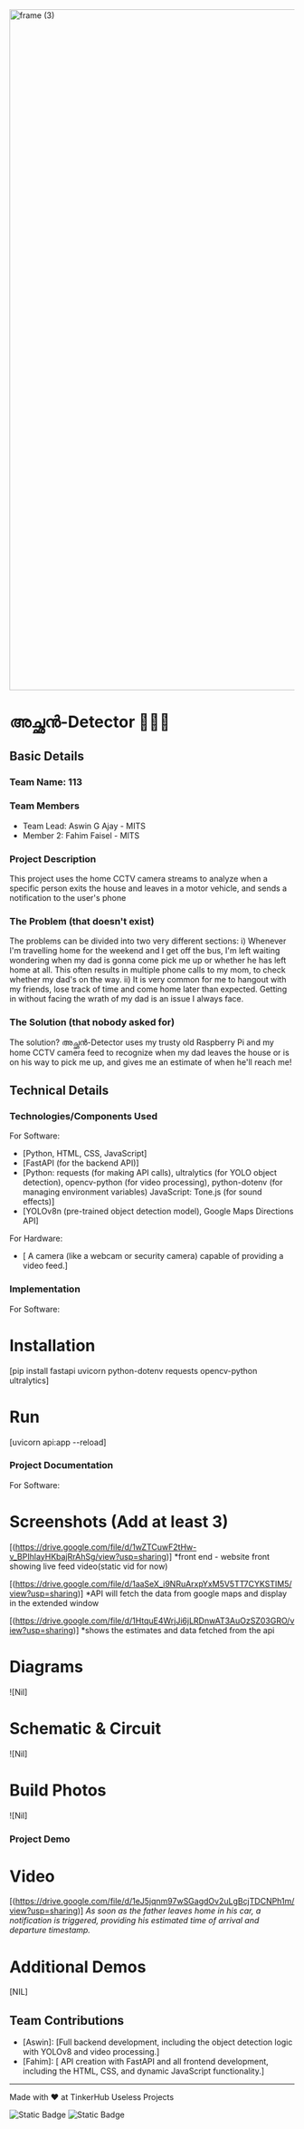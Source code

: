 <img width="3188" height="1202" alt="frame (3)" src="https://github.com/user-attachments/assets/517ad8e9-ad22-457d-9538-a9e62d137cd7" />


# അച്ഛൻ-Detector 🧍🏻‍♂️


## Basic Details
### Team Name: 113


### Team Members
- Team Lead: Aswin G Ajay - MITS
- Member 2: Fahim Faisel - MITS

### Project Description
This project uses the home CCTV camera streams to analyze when a specific person exits the house and leaves in a motor vehicle, and sends a notification to the user's phone

### The Problem (that doesn't exist)
The problems can be divided into two very different sections:
i) Whenever I'm travelling home for the weekend and I get off the bus, I'm left waiting wondering when my dad is gonna come pick me up or whether he has left home at all. This often results in multiple phone calls to my mom, to check whether my dad's on the way.
ii) It is very common for me to hangout with my friends, lose track of time and come home later than expected. Getting in without facing the wrath of my dad is an issue I always face.

### The Solution (that nobody asked for)
The solution? അച്ഛൻ-Detector uses my trusty old Raspberry Pi and my home CCTV camera feed to recognize when my dad leaves the house or is on his way to pick me up, and gives me an estimate of when he'll reach me!

## Technical Details
### Technologies/Components Used
For Software:
- [Python, HTML, CSS, JavaScript]
- [FastAPI (for the backend API)]
- [Python: requests (for making API calls), ultralytics (for YOLO object detection), opencv-python (for video processing), python-dotenv (for managing environment variables)
JavaScript: Tone.js (for sound effects)]
- [YOLOv8n (pre-trained object detection model), Google Maps Directions API]

For Hardware:
- [ A camera (like a webcam or security camera) capable of providing a video feed.]

### Implementation
For Software:
# Installation
[pip install fastapi uvicorn python-dotenv requests opencv-python ultralytics]

# Run
[uvicorn api:app --reload]

### Project Documentation
For Software:

# Screenshots (Add at least 3)
[(https://drive.google.com/file/d/1wZTCuwF2tHw-v_BPIhlayHKbajRrAhSg/view?usp=sharing)]
*front end - website front showing live feed video(static vid for now)

[(https://drive.google.com/file/d/1aaSeX_i9NRuArxpYxM5V5TT7CYKSTIM5/view?usp=sharing)]
*API will fetch the data from google maps and display in the extended window

[(https://drive.google.com/file/d/1HtquE4WrjJi6jLRDnwAT3AuOzSZ03GRO/view?usp=sharing)]
*shows the estimates and data fetched from the api 


# Diagrams
![Nil]

# Schematic & Circuit
![Nil]

# Build Photos
![Nil]

### Project Demo
# Video
[(https://drive.google.com/file/d/1eJ5jqnm97wSGagdOv2uLgBcjTDCNPh1m/view?usp=sharing)]
*As soon as the father leaves home in his car, a notification is triggered, providing his estimated time of arrival and departure timestamp.*

# Additional Demos
[NIL]

## Team Contributions
- [Aswin]: [Full backend development, including the object detection logic with YOLOv8 and video processing.]
- [Fahim]: [ API creation with FastAPI and all frontend development, including the HTML, CSS, and dynamic JavaScript functionality.]


---
Made with ❤️ at TinkerHub Useless Projects 

![Static Badge](https://img.shields.io/badge/TinkerHub-24?color=%23000000&link=https%3A%2F%2Fwww.tinkerhub.org%2F)
![Static Badge](https://img.shields.io/badge/UselessProjects--25-25?link=https%3A%2F%2Fwww.tinkerhub.org%2Fevents%2FQ2Q1TQKX6Q%2FUseless%2520Projects)


